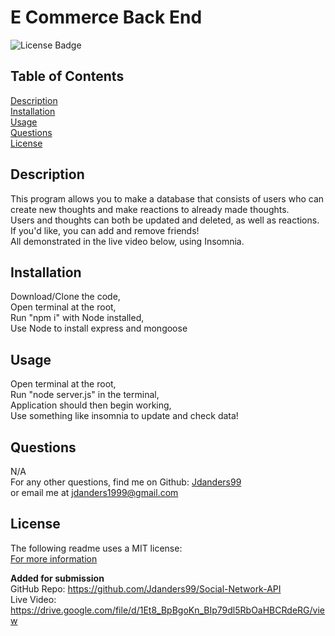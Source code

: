 # E Commerce Back End 
![License Badge](https://img.shields.io/badge/license-MIT-orange)
  
## Table of Contents
[Description](#description)  
[Installation](#installation)  
[Usage](#usage)   
[Questions](#questions)  
[License](#license)  

## Description
This program allows you to make a database that consists of users who can create new thoughts and make reactions to already made thoughts.  
Users and thoughts can both be updated and deleted, as well as reactions. If you'd like, you can add and remove friends!  
All demonstrated in the live video below, using Insomnia. 

## Installation
Download/Clone the code,  
Open terminal at the root,  
Run "npm i" with Node installed,  
Use Node to install express and mongoose

## Usage
Open terminal at the root,  
Run "node server.js" in the terminal,  
Application should then begin working,    
Use something like insomnia to update and check data!

## Questions
N/A  
For any other questions, find me on Github: [Jdanders99](https://github.com/Jdanders99)  
or email me at [jdanders1999@gmail.com](mailto:jdanders1999@gmail.com)

## License
The following readme uses a MIT license:  
[For more information](https://choosealicense.com/licenses/mit/)  

**Added for submission**  
GitHub Repo: https://github.com/Jdanders99/Social-Network-API  
Live Video: https://drive.google.com/file/d/1Et8_BpBgoKn_BIp79dl5RbOaHBCRdeRG/view